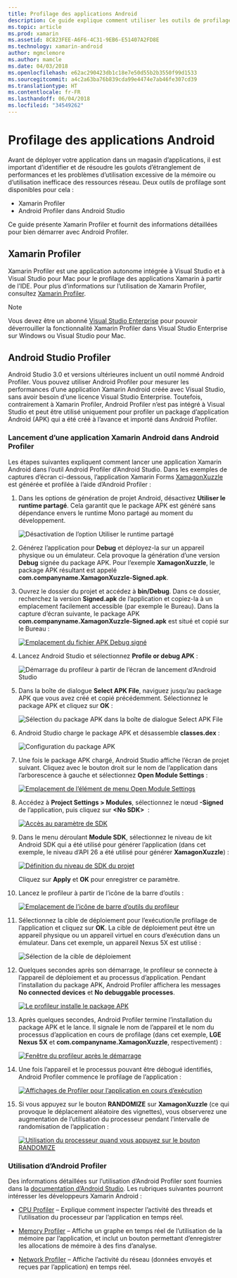 ```yaml
---
title: Profilage des applications Android
description: Ce guide explique comment utiliser les outils de profilage pour examiner les performances et l’utilisation de la mémoire d’une application Android.
ms.topic: article
ms.prod: xamarin
ms.assetid: 8C823FEE-A6F6-4C31-9EB6-E51407A2FD8E
ms.technology: xamarin-android
author: mgmclemore
ms.author: mamcle
ms.date: 04/03/2018
ms.openlocfilehash: e62ac290423db1c18e7e50d55b2b3550f99d1533
ms.sourcegitcommit: a4c2a63ba76b839cda99e4474e7ab46fe307cd39
ms.translationtype: HT
ms.contentlocale: fr-FR
ms.lasthandoff: 06/04/2018
ms.locfileid: "34549262"
---
```

# <a name="profiling-android-apps"></a>Profilage des applications Android

Avant de déployer votre application dans un magasin d’applications, il est important d’identifier et de résoudre les goulots d’étranglement de performances et les problèmes d’utilisation excessive de la mémoire ou d’utilisation inefficace des ressources réseau. Deux outils de profilage sont disponibles pour cela :

-  Xamarin Profiler 
-  Android Profiler dans Android Studio

Ce guide présente Xamarin Profiler et fournit des informations détaillées pour bien démarrer avec Android Profiler.

 
## <a name="xamarin-profiler"></a>Xamarin Profiler

Xamarin Profiler est une application autonome intégrée à Visual Studio et à Visual Studio pour Mac pour le profilage des applications Xamarin à partir de l’IDE. Pour plus d’informations sur l’utilisation de Xamarin Profiler, consultez [Xamarin Profiler](~/tools/profiler/index.md).

> [!NOTE]
> Vous devez être un abonné [Visual Studio Enterprise](https://www.visualstudio.com/vs/compare/) pour pouvoir déverrouiller la fonctionnalité Xamarin Profiler dans Visual Studio Enterprise sur Windows ou Visual Studio pour Mac.
 
## <a name="android-studio-profiler"></a>Android Studio Profiler

Android Studio 3.0 et versions ultérieures incluent un outil nommé Android Profiler. Vous pouvez utiliser Android Profiler pour mesurer les performances d’une application Xamarin Android créée avec Visual Studio, sans avoir besoin d’une licence Visual Studio Enterprise. Toutefois, contrairement à Xamarin Profiler, Android Profiler n’est pas intégré à Visual Studio et peut être utilisé uniquement pour profiler un package d’application Android (APK) qui a été créé à l’avance et importé dans Android Profiler.

### <a name="launching-a-xamarin-android-app-in-android-profiler"></a>Lancement d’une application Xamarin Android dans Android Profiler

Les étapes suivantes expliquent comment lancer une application Xamarin Android dans l’outil Android Profiler d’Android Studio. Dans les exemples de captures d’écran ci-dessous, l’application Xamarin Forms [XamagonXuzzle](https://developer.xamarin.com/samples/mobile/LivePlayer/XamagonXuzzleLP/) est générée et profilée à l’aide d’Android Profiler :

1.  Dans les options de génération de projet Android, désactivez **Utiliser le runtime partagé**. Cela garantit que le package APK est généré sans dépendance envers le runtime Mono partagé au moment du développement.

    ![Désactivation de l’option Utiliser le runtime partagé](profiling-images/vswin/01-turn-off-shared-runtime.png)

2.  Générez l’application pour **Debug** et déployez-la sur un appareil physique ou un émulateur. Cela provoque la génération d’une version **Debug** signée du package APK.
    Pour l’exemple **XamagonXuzzle**, le package APK résultant est appelé **com.companyname.XamagonXuzzle-Signed.apk**.

3.  Ouvrez le dossier du projet et accédez à **bin/Debug**. Dans ce dossier, recherchez la version **Signed.apk** de l’application et copiez-la à un emplacement facilement accessible (par exemple le Bureau). Dans la capture d’écran suivante, le package APK **com.companyname.XamagonXuzzle-Signed.apk** est situé et copié sur le Bureau :

    [![Emplacement du fichier APK Debug signé](profiling-images/vswin/02-locating-the-debug-apk-sml.png)](profiling-images/vswin/02-locating-the-debug-apk.png#lightbox)

4.  Lancez Android Studio et sélectionnez **Profile or debug APK** :

    ![Démarrage du profileur à partir de l’écran de lancement d’Android Studio](profiling-images/vswin/03-android-studio.png)

5.  Dans la boîte de dialogue **Select APK File**, naviguez jusqu’au package APK que vous avez créé et copié précédemment. Sélectionnez le package APK et cliquez sur **OK** : 
    
    ![Sélection du package APK dans la boîte de dialogue Select APK File](profiling-images/vswin/04-select-apk-dialog.png)

6.  Android Studio charge le package APK et désassemble **classes.dex** :

    ![Configuration du package APK](profiling-images/vswin/05-setting-up-the-apk.png)

7.  Une fois le package APK chargé, Android Studio affiche l’écran de projet suivant. Cliquez avec le bouton droit sur le nom de l’application dans l’arborescence à gauche et sélectionnez **Open Module Settings** :

    [![Emplacement de l’élément de menu Open Module Settings](profiling-images/vswin/06-open-module-settings-sml.png)](profiling-images/vswin/06-open-module-settings.png#lightbox)

8.  Accédez à **Project Settings > Modules**, sélectionnez le nœud **-Signed** de l’application, puis cliquez sur **&lt;No SDK&gt;**  :

    [![Accès au paramètre de SDK](profiling-images/vswin/07-project-settings-modules-sml.png)](profiling-images/vswin/07-project-settings-modules.png#lightbox)

9.  Dans le menu déroulant **Module SDK**, sélectionnez le niveau de kit Android SDK qui a été utilisé pour générer l’application (dans cet exemple, le niveau d’API 26 a été utilisé pour générer **XamagonXuzzle**) :

    [![Définition du niveau de SDK du projet](profiling-images/vswin/08-project-sdk-level-sml.png)](profiling-images/vswin/08-project-sdk-level.png#lightbox)

    Cliquez sur **Apply** et **OK** pour enregistrer ce paramètre.

10. Lancez le profileur à partir de l’icône de la barre d’outils :

    [![Emplacement de l’icône de barre d’outils du profileur](profiling-images/vswin/09-launch-profiler-sml.png)](profiling-images/vswin/09-launch-profiler.png#lightbox)

11. Sélectionnez la cible de déploiement pour l’exécution/le profilage de l’application et cliquez sur **OK**. La cible de déploiement peut être un appareil physique ou un appareil virtuel en cours d’exécution dans un émulateur. Dans cet exemple, un appareil Nexus 5X est utilisé :

    ![Sélection de la cible de déploiement](profiling-images/vswin/10-select-deployment-target.png)

12. Quelques secondes après son démarrage, le profileur se connecte à l’appareil de déploiement et au processus d’application. Pendant l’installation du package APK, Android Profiler affichera les messages **No connected devices** et **No debuggable processes**.

    [![Le profileur installe le package APK](profiling-images/vswin/11-no-connected-devices-sml.png)](profiling-images/vswin/11-no-connected-devices.png#lightbox)

13. Après quelques secondes, Android Profiler termine l’installation du package APK et le lance. Il signale le nom de l’appareil et le nom du processus d’application en cours de profilage (dans cet exemple, **LGE Nexus 5X** et  **com.companyname.XamagonXuzzle**, respectivement) :

    [![Fenêtre du profileur après le démarrage](profiling-images/vswin/12-profiler-starts-sml.png)](profiling-images/vswin/12-profiler-starts.png#lightbox)

14. Une fois l’appareil et le processus pouvant être débogué identifiés, Android Profiler commence le profilage de l’application :

    [![Affichages de Profiler pour l’application en cours d’exécution](profiling-images/vswin/13-profiler-running-sml.png)](profiling-images/vswin/13-profiler-running.png#lightbox)

15. Si vous appuyez sur le bouton **RANDOMIZE** sur **XamagonXuzzle** (ce qui provoque le déplacement aléatoire des vignettes), vous observerez une augmentation de l’utilisation du processeur pendant l’intervalle de randomisation de l’application :

    [![Utilisation du processeur quand vous appuyez sur le bouton RANDOMIZE](profiling-images/vswin/14-tap-randomize-sml.png)](profiling-images/vswin/14-tap-randomize.png#lightbox)


### <a name="using-the-android-profiler"></a>Utilisation d’Android Profiler

Des informations détaillées sur l’utilisation d’Android Profiler sont fournies dans la [documentation d’Android Studio](https://developer.android.com/studio/profile/android-profiler.html).
Les rubriques suivantes pourront intéresser les développeurs Xamarin Android :

-   [CPU Profiler](https://developer.android.com/studio/profile/cpu-profiler.html) &ndash; Explique comment inspecter l’activité des threads et l’utilisation du processeur par l’application en temps réel.

-   [Memory Profiler](https://developer.android.com/studio/profile/memory-profiler.html) &ndash; Affiche un graphe en temps réel de l’utilisation de la mémoire par l’application, et inclut un bouton permettant d’enregistrer les allocations de mémoire à des fins d’analyse.

-   [Network Profiler](https://developer.android.com/studio/profile/network-profiler.html) &ndash; Affiche l’activité du réseau (données envoyés et reçues par l’application) en temps réel.
